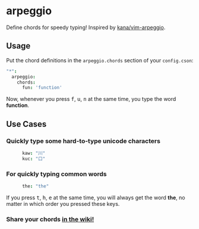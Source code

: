 # arpeggio

Define chords for speedy typing! Inspired by [kana/vim-arpeggio](https://github.com/kana/vim-arpeggio).

## Usage

Put the chord definitions in the `arpeggio.chords` section of your `config.cson`:

```cson
"*":
  arpeggio:
    chords:
      fun: 'function'
```

Now, whenever you press <kbd>f</kbd>, <kbd>u</kbd>, <kbd>n</kbd> at the same time, you type the word __function__.


## Use Cases

### Quickly type some hard-to-type unicode characters

```cson
      kaw: "川"
      kuc: "口"
```

### For quickly typing common words

```cson
      the: "the"
```

If you press <kbd>t</kbd>, <kbd>h</kbd>, <kbd>e</kbd> at the same time,
you will always get the word __the__, no matter in which order you pressed these keys.

### Share your chords [in the wiki!](https://github.com/dtinth/atom-arpeggio/wiki)
